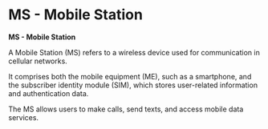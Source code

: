 # MS - Mobile Station

**MS - Mobile Station**

A Mobile Station (MS) refers to a wireless device used for communication in cellular networks.

It comprises both the mobile equipment (ME), such as a smartphone, and the subscriber identity module (SIM), which stores user-related information and authentication data.&#x20;

The MS allows users to make calls, send texts, and access mobile data services.
